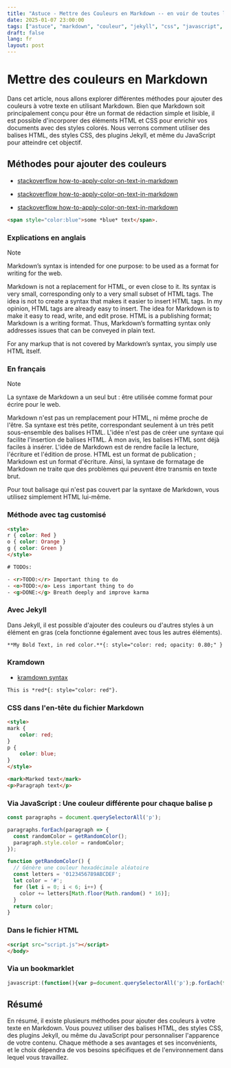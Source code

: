 ```yaml
---
title: "Astuce - Mettre des Couleurs en Markdown -- en voir de toutes les couleurs - 07 janvier - Janvier 2025 - Docascode"
date: 2025-01-07 23:00:00
tags: ["astuce", "markdown", "couleur", "jekyll", "css", "javascript", "jan", "jan-2025"]
draft: false
lang: fr
layout: post
---
```


# Mettre des couleurs en Markdown

Dans cet article, nous allons explorer différentes méthodes pour ajouter des couleurs à votre texte en utilisant Markdown. Bien que Markdown soit principalement conçu pour être un format de rédaction simple et lisible, il est possible d'incorporer des éléments HTML et CSS pour enrichir vos documents avec des styles colorés. Nous verrons comment utiliser des balises HTML, des styles CSS, des plugins Jekyll, et même du JavaScript pour atteindre cet objectif.

## Méthodes pour ajouter des couleurs

- [stackoverflow how-to-apply-color-on-text-in-markdown](https://stackoverflow.com/questions/35465557/how-to-apply-color-on-text-in-markdown)  
- [stackoverflow how-to-apply-color-on-text-in-markdown](https://stackoverflow.com/questions/35465557/how-to-apply-color-on-text-in-markdown)  

- [stackoverflow how-to-apply-color-on-text-in-markdown](https://stackoverflow.com/questions/35465557/how-to-apply-color-on-text-in-markdown)


```html
<span style="color:blue">some *blue* text</span>.
```

### Explications en anglais

> [!NOTE]
>
> Markdown’s syntax is intended for one purpose: to be used as a format for writing for the web.
>
> Markdown is not a replacement for HTML, or even close to it. Its syntax is very small, corresponding only to a very small subset of HTML tags. The idea is not to create a syntax that makes it easier to insert HTML tags. In my opinion, HTML tags are already easy to insert. The idea for Markdown is to make it easy to read, write, and edit prose. HTML is a publishing format; Markdown is a writing format. Thus, Markdown’s formatting syntax only addresses issues that can be conveyed in plain text.
>
> For any markup that is not covered by Markdown’s syntax, you simply use HTML itself.

### En français

> [!NOTE]
>
> La syntaxe de Markdown a un seul but : être utilisée comme format pour écrire pour le web.
>
> Markdown n'est pas un remplacement pour HTML, ni même proche de l'être. Sa syntaxe est très petite, correspondant seulement à un très petit sous-ensemble des balises HTML. L'idée n'est pas de créer une syntaxe qui facilite l'insertion de balises HTML. À mon avis, les balises HTML sont déjà faciles à insérer. L'idée de Markdown est de rendre facile la lecture, l'écriture et l'édition de prose. HTML est un format de publication ; Markdown est un format d'écriture. Ainsi, la syntaxe de formatage de Markdown ne traite que des problèmes qui peuvent être transmis en texte brut.
>
> Pour tout balisage qui n'est pas couvert par la syntaxe de Markdown, vous utilisez simplement HTML lui-même.

### Méthode avec tag customisé

```html
<style>
r { color: Red }
o { color: Orange }
g { color: Green }
</style>

# TODOs:

- <r>TODO:</r> Important thing to do
- <o>TODO:</o> Less important thing to do
- <g>DONE:</g> Breath deeply and improve karma
```

### Avec Jekyll

Dans Jekyll, il est possible d'ajouter des couleurs ou d'autres styles à un élément en gras (cela fonctionne également avec tous les autres éléments).

```html
**My Bold Text, in red color.**{: style="color: red; opacity: 0.80;" }
```

### Kramdown

- [kramdown syntax](https://kramdown.gettalong.org/syntax.html#span-elements)

```html
This is *red*{: style="color: red"}.
```

### CSS dans l'en-tête du fichier Markdown

```html
<style>
mark {
    color: red;
}
p {
    color: blue;
}
</style>

<mark>Marked text</mark>
<p>Paragraph text</p>
```

### Via JavaScript : Une couleur différente pour chaque balise p

```js
const paragraphs = document.querySelectorAll('p');

paragraphs.forEach(paragraph => {
  const randomColor = getRandomColor();
  paragraph.style.color = randomColor;
});

function getRandomColor() {
  // Génère une couleur hexadécimale aléatoire
  const letters = '0123456789ABCDEF';
  let color = '#';
  for (let i = 0; i < 6; i++) {
    color += letters[Math.floor(Math.random() * 16)];
  }
  return color;
}
```

### Dans le fichier HTML

```html
<script src="script.js"></script>
</body>
```

### Via un bookmarklet

```js
javascript:(function(){var p=document.querySelectorAll('p');p.forEach(function(e){e.style.color='#'+Math.floor(Math.random()*16777215).toString(16);});})();
```

## Résumé

En résumé, il existe plusieurs méthodes pour ajouter des couleurs à votre texte en Markdown. Vous pouvez utiliser des balises HTML, des styles CSS, des plugins Jekyll, ou même du JavaScript pour personnaliser l'apparence de votre contenu. Chaque méthode a ses avantages et ses inconvénients, et le choix dépendra de vos besoins spécifiques et de l'environnement dans lequel vous travaillez.

